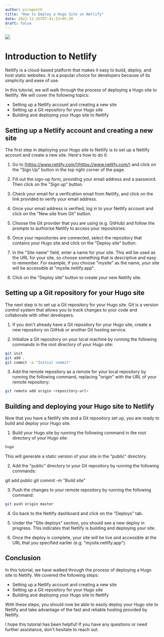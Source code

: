 ```yaml
---
author: piragenth
title: "How to Deploy a Hugo Site on Netlify"
date: 2022-12-25T07:41:52+05:30
draft: false
---
```



![](https://linuxtutorialforbeginners.com/assets/Pictures/hugo-netlify.png)
# Introduction to Netlify

Netlify is a cloud-based platform that makes it easy to build, deploy, and host static websites. It is a popular choice for developers because of its simplicity and ease of use.

In this tutorial, we will walk through the process of deploying a Hugo site to Netlify. We will cover the following topics:

- Setting up a Netlify account and creating a new site
- Setting up a Git repository for your Hugo site
- Building and deploying your Hugo site to Netlify

## Setting up a Netlify account and creating a new site

The first step in deploying your Hugo site to Netlify is to set up a Netlify account and create a new site. Here's how to do it:

1. Go to [https://www.netlify.com/](https://www.netlify.com/) and click on the "Sign Up" button in the top right corner of the page.

2. Fill out the sign-up form, providing your email address and a password. Then click on the "Sign up" button.

3. Check your email for a verification email from Netlify, and click on the link provided to verify your email address.

4. Once your email address is verified, log in to your Netlify account and click on the "New site from Git" button.

5. Choose the Git provider that you are using (e.g. GitHub) and follow the prompts to authorize Netlify to access your repositories.

6. Once your repositories are connected, select the repository that contains your Hugo site and click on the "Deploy site" button.

7. In the "Site name" field, enter a name for your site. This will be used as the URL for your site, so choose something that is descriptive and easy to remember. For example, if you choose "mysite" as the name, your site will be accessible at "mysite.netlify.app".

8. Click on the "Deploy site" button to create your new Netlify site.

## Setting up a Git repository for your Hugo site

The next step is to set up a Git repository for your Hugo site. Git is a version control system that allows you to track changes to your code and collaborate with other developers.

1. If you don't already have a Git repository for your Hugo site, create a new repository on GitHub or another Git hosting service.

2. Initialize a Git repository on your local machine by running the following commands in the root directory of your Hugo site:

```bash
git init
git add .
git commit -m "Initial commit"
```


3. Add the remote repository as a remote for your local repository by running the following command, replacing "origin" with the URL of your remote repository:


```bash 
git remote add origin <repository-url>
```


## Building and deploying your Hugo site to Netlify

Now that you have a Netlify site and a Git repository set up, you are ready to build and deploy your Hugo site.

1. Build your Hugo site by running the following command in the root directory of your Hugo site:

```bash
hugo
```


This will generate a static version of your site in the "public" directory.

2. Add the "public" directory to your Git repository by running the following commands:

git add public
git commit -m "Build site"


3. Push the changes to your remote repository by running the following command:

```bash
git push origin master
```

4. Go back to the Netlify dashboard and click on the "Deploys" tab.

5. Under the "Site deploys" section, you should see a new deploy in progress. This indicates that Netlify is building and deploying your site.

6. Once the deploy is complete, your site will be live and accessible at the URL that you specified earlier (e.g. "mysite.netlify.app").

## Conclusion

In this tutorial, we have walked through the process of deploying a Hugo site to Netlify. We covered the following steps:

- Setting up a Netlify account and creating a new site
- Setting up a Git repository for your Hugo site
- Building and deploying your Hugo site to Netlify

With these steps, you should now be able to easily deploy your Hugo site to Netlify and take advantage of the fast and reliable hosting provided by Netlify.

I hope this tutorial has been helpful! If you have any questions or need further assistance, don't hesitate to reach out.

